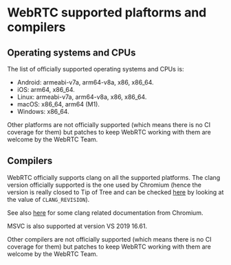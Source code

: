 # WebRTC supported plaftorms and compilers

<?% config.freshness.owner = 'mbonadei' %?>
<?% config.freshness.reviewed = '2021-06-25' %?>

## Operating systems and CPUs

The list of officially supported operating systems and CPUs is:

* Android: armeabi-v7a, arm64-v8a, x86, x86_64.
* iOS: arm64, x86_64.
* Linux: armeabi-v7a, arm64-v8a, x86, x86_64.
* macOS: x86_64, arm64 (M1).
* Windows: x86_64.

Other platforms are not officially supported (which means there is no CI
coverage for them) but patches to keep WebRTC working with them are welcome
by the WebRTC Team.

## Compilers

WebRTC officially supports clang on all the supported platforms. The clang
version officially supported is the one used by Chromium (hence the version
is really closed to Tip of Tree and can be checked [here](https://source.chromium.org/chromium/chromium/src/+/main:tools/clang/scripts/update.py)
by looking at the value of `CLANG_REVISION`).

See also [here](https://source.chromium.org/chromium/chromium/src/+/main:docs/clang.md)
for some clang related documentation from Chromium.

MSVC is also supported at version VS 2019 16.61.

Other compilers are not officially supported (which means there is no CI
coverage for them) but patches to keep WebRTC working with them are welcome
by the WebRTC Team.
